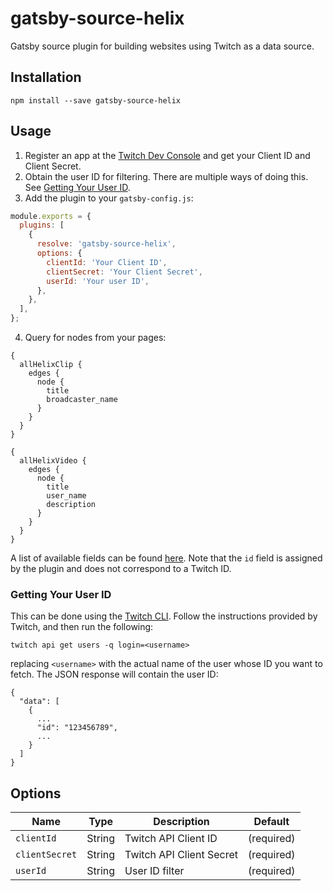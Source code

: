 # gatsby-source-helix

Gatsby source plugin for building websites using Twitch as a data source.

## Installation

```
npm install --save gatsby-source-helix
```

## Usage

1. Register an app at the [Twitch Dev Console](https://dev.twitch.tv/console) and get your Client ID and Client Secret.
2. Obtain the user ID for filtering. There are multiple ways of doing this. See [Getting Your User ID](#getting-your-user-id).
3. Add the plugin to your `gatsby-config.js`:

```js
module.exports = {
  plugins: [
    {
      resolve: 'gatsby-source-helix',
      options: {
        clientId: 'Your Client ID',
        clientSecret: 'Your Client Secret',
        userId: 'Your user ID',
      },
    },
  ],
};
```

4. Query for nodes from your pages:

```
{
  allHelixClip {
    edges {
      node {
        title
        broadcaster_name
      }
    }
  }
}
```

```
{
  allHelixVideo {
    edges {
      node {
        title
        user_name
        description
      }
    }
  }
}
```

A list of available fields can be found [here](https://dev.twitch.tv/docs/api/reference#get-clips). Note that the `id` field is assigned by 
the plugin and does not correspond to a Twitch ID.

### Getting Your User ID

This can be done using the [Twitch CLI](https://dev.twitch.tv/docs/cli). Follow the instructions provided by Twitch, and then run the following:

`twitch api get users -q login=<username>`

replacing `<username>` with the actual name of the user whose ID you want to fetch. The JSON response will contain the user ID:

```
{
  "data": [
    {
      ...
      "id": "123456789",
      ...
    }
  ]
}
```

## Options

| Name           | Type   | Description                           | Default       |
| -------------- | ------ |-------------------------------------- | ------------- |
| `clientId`     | String | Twitch API Client ID                  | (required)    |
| `clientSecret` | String | Twitch API Client Secret              | (required)    |
| `userId`       | String | User ID filter                        | (required)    |

